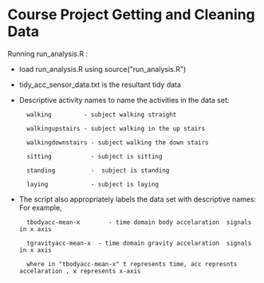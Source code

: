 # Course Project Getting and Cleaning Data


Running run_analysis.R :

* load run_analysis.R using source("run_analysis.R")
* tidy_acc_sensor_data.txt is the resultant tidy data

* Descriptive activity names to name the activities in the data set:

        walking         - subject walking straight
        
        walkingupstairs - subject walking in the up stairs
        
        walkingdownstairs - subject walking the down stairs
        
        sitting           - subject is sitting
        
        standing          -  subject is standing
        
        laying            - subject is laying

* The script also appropriately labels the data set with descriptive names: For example,
 

        tbodyacc-mean-x        - time domain body accelaration  signals in x axis       
        
        tgravityacc-mean-x  - time domain gravity accelaration  signals in x axis
        
        where in "tbodyacc-mean-x" t represents time, acc represnts accelaration , x represents x-axis
        


